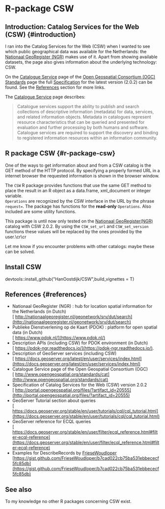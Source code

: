 # R-package CSW

## Introduction: Catalog Services for the Web (CSW) {#introduction}
I ran into the Catalog Services for the Web (CSW) when I wanted to see which public geographical data was available for the Netherlands: the [Nationaal GeoRegister (NGR)](http://nationaalgeoregister.nl/geonetwork/srv/dut/search) 
makes use of it. Apart from showing available datasets, the page also gives information about the underlying technology: CSW. 

On the [Catalogue Service](http://www.opengeospatial.org/standards/cat) page of the 
[Open Geospatial Consortium (OGC)](http://www.opengeospatial.org/) 
[Standards](http://www.opengeospatial.org/docs/is) page the full
[Specification](http://portal.opengeospatial.org/files/?artifact_id=20555) for  the latest version (2.0.2) can be found. See the [References](#references) section for more links. 

The [Catalogue Service](http://www.opengeospatial.org/standards/cat) page describes: 

> Catalogue services support the ability to publish and search collections of descriptive information (metadata) for data, services, and related information objects. Metadata in catalogues represent resource characteristics that can be queried and presented for evaluation and further processing by both humans and software. Catalogue services are required to support the discovery and binding to registered information resources within an information community.

## R package CSW {#r-package-csw}
One of the ways to get information about and from a CSW catalog is the GET method of the HTTP protocol. By specifying a properly formed URL in a internet browser the requested information is shown in the browser window.  

The `CSW`&nbsp;R&nbsp;package provides functions that use the same GET method to place the result in an&nbsp;R&nbsp;object as a data.frame, xml_document or integer variable.  
`Operations` are recognized by the CSW interface in the URL by the phrase `request=`. The package has functions for the **read-only** `Operations`. Also included are some utility functions.  

This package is until now only tested on the 
[Nationaal GeoRegister(NGR)](http://nationaalgeoregister.nl/geonetwork/srv/dut/search) 
catalog with CSW 2.0.2. By using the `CSW_set_url` and `CSW_set_version` functions these values will be replaced by the ones provided by the user.\cr\cr

Let me know if you encounter problems with other catalogs: maybe these can be solved.

## Install CSW

devtools::install_github("HanOostdijk/CSW",build_vignettes = T)

## References {#references}

- Nationaal GeoRegister (NGR) : hub for location spatial information for the Netherlands (in Dutch)  
[  http://nationaalgeoregister.nl/geonetwork/srv/dut/search](http://nationaalgeoregister.nl/geonetwork/srv/dut/search)  
- Publieke Dienstverlening op de Kaart (PDOK) :   platform for open spatial data (in Dutch)  
[  https://www.pdok.nl/](https://www.pdok.nl/)  
- Description APIs (including CSW) for PDOK environment (in Dutch)   
[  https://pdok-ngr.readthedocs.io/](https://pdok-ngr.readthedocs.io/).   
- Description of GeoServer services (including CSW)  
[  https://docs.geoserver.org/latest/en/user/services/index.html](https://docs.geoserver.org/latest/en/user/services/index.html)
- Catalogue Service page of the Open Geospatial Consortium (OGC)  
[  http://www.opengeospatial.org/standards/cat](http://www.opengeospatial.org/standards/cat)  
- Specification of Catalog Services for the Web (CSW) version 2.0.2  
[  http://portal.opengeospatial.org/files/?artifact_id=20555](http://portal.opengeospatial.org/files/?artifact_id=20555)  
- GeoServer Tutorial section about queries  
[  https://docs.geoserver.org/stable/en/user/tutorials/cql/cql_tutorial.html](https://docs.geoserver.org/stable/en/user/tutorials/cql/cql_tutorial.html)  
- GeoServer reference for ECQL queries  
[  https://docs.geoserver.org/stable/en/user/filter/ecql_reference.html#filter-ecql-reference](https://docs.geoserver.org/stable/en/user/filter/ecql_reference.html#filter-ecql-reference)  
- Examples for DescribeRecords by [FrieseWoudloper](https://twitter.com/FrieseWoudloper)  
[https://gist.github.com/FrieseWoudloper/b7cad022cb75ba531ebbececf5fc85db](https://gist.github.com/FrieseWoudloper/b7cad022cb75ba531ebbececf5fc85db)  


## See also
To my knowledge no other R packages concerning CSW  exist. 

